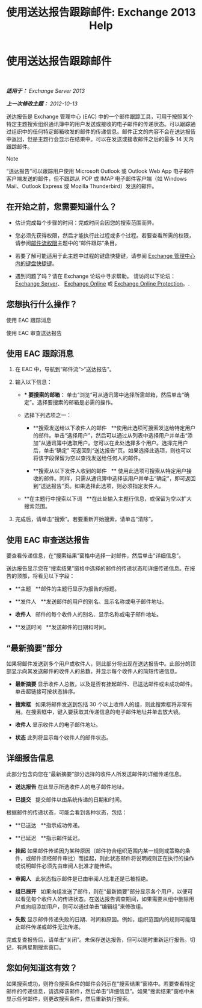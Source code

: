 ﻿---
title: '使用送达报告跟踪邮件: Exchange 2013 Help'
TOCTitle: 使用送达报告跟踪邮件
ms:assetid: a14e4e62-08ca-4a7b-92e1-d39fe3e0a9e5
ms:mtpsurl: https://technet.microsoft.com/zh-cn/library/JJ150554(v=EXCHG.150)
ms:contentKeyID: 50489710
ms.date: 01/11/2018
mtps_version: v=EXCHG.150
ms.translationtype: HT
---

# 使用送达报告跟踪邮件

 

_**适用于：** Exchange Server 2013_

_**上一次修改主题：** 2012-10-13_

送达报告是 Exchange 管理中心 (EAC) 中的一个邮件跟踪工具，可用于按照某个特定主题搜索组织通讯簿中的用户发送或接收的电子邮件的传递状态。可以跟踪通过组织中的任何特定邮箱收发的邮件的传递信息。邮件正文的内容不会在送达报告中返回，但是主题行会显示在结果中。可以在发送或接收邮件之后的最多 14 天内跟踪邮件。

> [!NOTE]  
> “送达报告”可以跟踪用户使用 Microsoft Outlook 或 Outlook Web App 电子邮件客户端发送的邮件，但不跟踪从 POP 或 IMAP 电子邮件客户端（如 Windows Mail、Outlook Express 或 Mozilla Thunderbird）发送的邮件。


## 在开始之前，您需要知道什么？

  - 估计完成每个步骤的时间：完成时间会因您的搜索范围而异。

  - 您必须先获得权限，然后才能执行此过程或多个过程。若要查看所需的权限，请参阅[邮件流权限](mail-flow-permissions-exchange-2013-help.md)主题中的“邮件跟踪”条目。

  - 若要了解可能适用于此主题中过程的键盘快捷键，请参阅 [Exchange 管理中心内的键盘快捷键](keyboard-shortcuts-in-the-exchange-admin-center-exchange-online-protection-help.md)。

  - 遇到问题了吗？请在 Exchange 论坛中寻求帮助。 请访问以下论坛：[Exchange Server](https://go.microsoft.com/fwlink/p/?linkid=60612)、 [Exchange Online](https://go.microsoft.com/fwlink/p/?linkid=267542) 或 [Exchange Online Protection](https://go.microsoft.com/fwlink/p/?linkid=285351)。.

## 您想执行什么操作？

使用 EAC 跟踪消息

使用 EAC 审查送达报告

## 使用 EAC 跟踪消息

1.  在 EAC 中，导航到“邮件流”\>“送达报告”。

2.  输入以下信息：
    
      - **\* 要搜索的邮箱：** 单击“浏览”可从通讯簿中选择所需邮箱，然后单击“确定”。选择要搜索的邮箱是必需的操作。
    
      - 选择下列选项之一：
        
          - **搜索发送给以下收件人的邮件   **使用此选项可搜索发送给特定用户的邮件。单击“选择用户”，然后可以通过从列表中选择用户并单击“添加”从通讯簿中选取用户。您可以在此处选择多个用户。选择完用户后，单击“确定” 可返回到“送达报告”页。如果选择此选项，则也可以将该字段保留为空以查找发送给任何人的邮件。
        
          - **搜索从以下发件人收到的邮件   ** 使用此选项可搜索从特定用户接收的邮件。同样，只需从通讯簿中选择该用户并单击“确定”，即可返回到“送达报告”页。如果选择此选项，则必须指定发件人。
    
      - **在主题行中搜索以下词   **在此处输入主题行信息，或保留为空以扩大搜索范围。

3.  完成后，请单击“搜索”。若要重新开始搜索，请单击“清除”。

## 使用 EAC 审查送达报告

要查看传递信息，在“搜索结果”窗格中选择一封邮件，然后单击“详细信息”。

送达报告显示您在“搜索结果”窗格中选择的邮件的传递状态和详细传递信息。在报告的顶部，将看见以下字段：

  - **主题   **邮件的主题行显示为报告的标题。

  - **发件人   **发送邮件的用户的别名、显示名称或电子邮件地址。

  - **收件人**   邮件的每个收件人的别名、显示名称或电子邮件地址。

  - **发送时间   **发送邮件的日期和时间。

## “最新摘要”部分

如果将邮件发送到多个用户或收件人，则此部分将出现在送达报告中。此部分的顶部显示向其发送邮件的收件人的总数，并显示每个收件人的简短传递信息。

  - **最新摘要** 显示收件人总数，以及是否有挂起邮件、已送达邮件或未成功邮件。单击超链接可按状态排序。

  - **搜索框**   如果将邮件发送到包括 30 个以上收件人的组，则此搜索框将非常有用。在搜索框中，键入要获取其传递信息的电子邮件地址并单击放大镜。

  - **收件人** 显示收件人的电子邮件地址。

  - **状态** 此列将显示每个收件人的邮件状态。

## 详细报告信息

此部分包含向您在“最新摘要”部分选择的收件人所发送邮件的详细传递信息。

  - **送达报告** 在此显示所选收件人的电子邮件地址。

  - **已提交**   提交邮件以由系统传递的日期和时间。

根据邮件的传递状态，可能会看到各种状态，包括：

  - **已送达   **指示成功传递。

  - **已延迟   **指示邮件延迟。

  - **挂起** 如果邮件传递因为某种原因（邮件符合组织范围内某一规则或策略的条件，或邮件须经邮件审批）而挂起，则此状态邮件将说明规则正在执行的操作或说明邮件必须先由审阅人批准才能传递。

  - **审阅人**   此状态指示邮件是已由审阅人批准还是已被拒绝。

  - **组已展开**   如果向组发送了邮件，则在“最新摘要”部分显示各个用户，以便可以看见每个收件人的传递状态。在送达报告调查期间，如果需要从组中删除用户或向组添加用户，则可以通过单击“编辑组”来修改组。

  - **失败** 显示邮件传递失败的日期、时间和原因。例如，组织范围内的规则可能阻止邮件传递或邮件无法传递。

完成复查报告后，请单击“关闭”。未保存送达报告，但可以随时重新运行报告。切记，有两星期搜索窗口。

## 您如何知道这有效？

如果搜索成功，则符合搜索条件的邮件会列示在“搜索结果”窗格中。若要查看特定邮件的传递信息，请选择该邮件，然后单击“详细信息”。如果“搜索结果”窗格中未显示任何邮件，则更改搜索条件，然后重新执行搜索。

